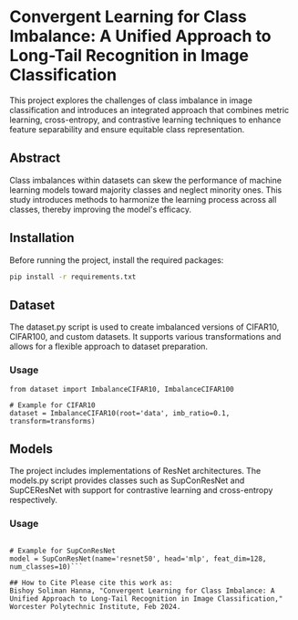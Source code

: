 # Convergent Learning for Class Imbalance: A Unified Approach to Long-Tail Recognition in Image Classification

This project explores the challenges of class imbalance in image classification and introduces an integrated approach that combines metric learning, cross-entropy, and contrastive learning techniques to enhance feature separability and ensure equitable class representation.

## Abstract
Class imbalances within datasets can skew the performance of machine learning models toward majority classes and neglect minority ones. This study introduces methods to harmonize the learning process across all classes, thereby improving the model's efficacy.

## Installation

Before running the project, install the required packages:

```bash
pip install -r requirements.txt
```

## Dataset
The dataset.py script is used to create imbalanced versions of CIFAR10, CIFAR100, and custom datasets. It supports various transformations and allows for a flexible approach to dataset preparation.

### Usage
```
from dataset import ImbalanceCIFAR10, ImbalanceCIFAR100

# Example for CIFAR10
dataset = ImbalanceCIFAR10(root='data', imb_ratio=0.1, transform=transforms)
```
## Models
The project includes implementations of ResNet architectures. The models.py script provides classes such as SupConResNet and SupCEResNet with support for contrastive learning and cross-entropy respectively.

### Usage
```from models import SupConResNet, SupCEResNet

# Example for SupConResNet
model = SupConResNet(name='resnet50', head='mlp', feat_dim=128, num_classes=10)```

## How to Cite Please cite this work as:
Bishoy Soliman Hanna, "Convergent Learning for Class Imbalance: A Unified Approach to Long-Tail Recognition in Image Classification," Worcester Polytechnic Institute, Feb 2024.



